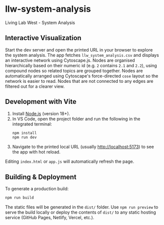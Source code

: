 # llw-system-analysis

Living Lab West - System Analysis

## Interactive Visualization

Start the dev server and open the printed URL in your browser to explore the
system analysis. The app fetches `llw_system_analysis.csv` and displays an
interactive network using Cytoscape.js. Nodes are organised hierarchically
based on their numeric id (e.g. `2` contains `2.1` and `2.2`), using
compound nodes so related topics are grouped together.
Nodes are automatically arranged using Cytoscape's force-directed `cose`
layout so the network is easier to read.
Nodes that are not connected to any edges are filtered out for a clearer view.

## Development with Vite

1. Install [Node.js](https://nodejs.org/) (version 18+).
2. In VS Code, open the project folder and run the following in the integrated terminal:
   ```bash
   npm install
   npm run dev
   ```
3. Navigate to the printed local URL (usually <http://localhost:5173>) to see the app with hot reload.

Editing `index.html` or `app.js` will automatically refresh the page.

## Building & Deployment

To generate a production build:

```bash
npm run build
```

The static files will be generated in the `dist/` folder. Use `npm run preview`
to serve the build locally or deploy the contents of `dist/` to any static
hosting service (GitHub Pages, Netlify, Vercel, etc.).
